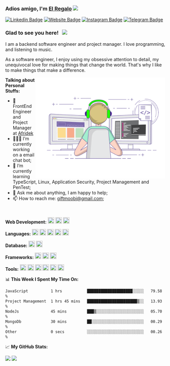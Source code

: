 ### Adios amigo, I'm <a href="https://moobikabelo.xyz" target="_blank">El Regalo</a> <img src="https://media.giphy.com/media/hvRJCLFzcasrR4ia7z/giphy.gif" width="25px">

[![Linkedin Badge](https://img.shields.io/badge/-LinkedIn-0e76a8?style=flat-square&logo=Linkedin&logoColor=white)](https://linkedin.com/in/moobi-kabelo)
[![Website Badge](https://img.shields.io/badge/Website-3b5998?style=flat-square&logo=google-chrome&logoColor=white)](https://moobikabelo.xyz)
[![Instagram Badge](https://img.shields.io/badge/-Instagram-e4405f?style=flat-square&logo=Instagram&logoColor=white)](https://instagram.com/elregalo/)
[![Telegram Badge](https://img.shields.io/badge/-Telegram-0088cc?style=flat-square&logo=Telegram&logoColor=white)](https://t.me/elregalo)

### Glad to see you here! &nbsp; ![](https://visitor-badge.glitch.me/badge?page_id=elregalo.elregalo)

I am a backend software engineer and project manager. I love programming, and listening to music.

As a software engineer, I enjoy using my obsessive attention to detail, my unequivocal love for making things that change the world. That's why I like to make things that make a difference.

<img align="right" alt="GIF" src="https://github.com/elregalo/elregalo/blob/master/coding.gif?raw=true" width="408" height="318" />

**Talking about Personal Stuffs:**

- 💼 FrontEnd Engineer and Project Manager at [Afridek](https://afridek.com/)
- 👨🏻‍💻 I’m currently working on a email chat bot;
- 🚀 I’m currently learning TypeScript, Linux, Application Security, Project Management and PenTest;
- 💬 Ask me about anything, I am happy to help;
- 📫 How to reach me: giftmoobi@gmail.com;

</br>

**Web Development:**
<img src="https://cdn.jsdelivr.net/gh/devicons/devicon/icons/html5/html5-plain.svg" width="20" height="20"/>
<img src="https://cdn.jsdelivr.net/gh/devicons/devicon/icons/css3/css3-plain.svg" width="20" height="20"/>
<img src="https://cdn.jsdelivr.net/gh/devicons/devicon/icons/javascript/javascript-original.svg" width="20" height="20"/>

**Languages:**
<img src="https://cdn.jsdelivr.net/gh/devicons/devicon/icons/java/java-original.svg" width="20" height="20"/>
<img src="https://cdn.jsdelivr.net/gh/devicons/devicon/icons/c/c-line.svg" width="20" height="20"/>
<img src="https://cdn.jsdelivr.net/gh/devicons/devicon/icons/dot-net/dot-net-original.svg"  width="20" height="20"/>
<img src="https://cdn.jsdelivr.net/gh/devicons/devicon/icons/python/python-original.svg" width="20" height="20"/>
<img src="https://cdn.jsdelivr.net/gh/devicons/devicon/icons/java/java-plain.svg" width="20" height="20"/>
          

**Database:**
<img src="https://cdn.jsdelivr.net/gh/devicons/devicon/icons/mysql/mysql-original.svg" width="20" height="20"/>
<img src="https://cdn.jsdelivr.net/gh/devicons/devicon/icons/mongodb/mongodb-original-wordmark.svg" width="20" height="20"/>

**Frameworks:**
<img src="https://cdn.jsdelivr.net/gh/devicons/devicon/icons/nodejs/nodejs-original.svg" width="20" height="20"/>
<img src="https://cdn.jsdelivr.net/gh/devicons/devicon/icons/react/react-original.svg" width="20" height="20"/>
<img src="https://cdn.jsdelivr.net/gh/devicons/devicon/icons/express/express-original.svg" width="20" height="20"/>
          


**Tools:**
<img src="https://cdn.jsdelivr.net/gh/devicons/devicon/icons/linux/linux-original.svg" width="20" height="20"/>
<img src="https://cdn.jsdelivr.net/gh/devicons/devicon/icons/visualstudio/visualstudio-plain.svg" width="20" height="20"/>
<img src="https://cdn.jsdelivr.net/gh/devicons/devicon/icons/vscode/vscode-original.svg" width="20" height="20"/>
<img src="https://cdn.jsdelivr.net/gh/devicons/devicon/icons/github/github-original.svg" width="20" height="20"/>
<img src="https://cdn.jsdelivr.net/gh/devicons/devicon/icons/git/git-original.svg" width="20" height="20"/>
<img src="https://cdn.jsdelivr.net/gh/devicons/devicon/icons/nginx/nginx-original.svg" width="20" height="20"/>
          


📊 **This Week I Spent My Time On:**

```text
JavaScript          1 hrs           ████████████████████░░░░░   79.58 %
Project Management  1 hrs 45 mins   ██████████████████████▒░░   13.93 %
NodeJs              45 mins         ███▒░░░░░░░░░░░░░░░░░░░░░   05.70 %
MongoDb             30 mins         ██░░░░░░░░░░░░░░░░░░░░░░░   00.29 %
Other               0 secs          ░░░░░░░░░░░░░░░░░░░░░░░░░   00.26 %
```

📈 **My GitHub Stats:**

<p>
  <img height="180em" src="https://github-readme-stats.vercel.app/api?username=elregalo&show_icons=true&hide_border=true&&count_private=true&include_all_commits=true" />
  <img height="180em" src="https://github-readme-stats.vercel.app/api/top-langs/?username=elregalo&exclude_repo=KNN-Image-Classification&show_icons=true&hide_border=true&layout=compact&langs_count=8"/>
</p>
